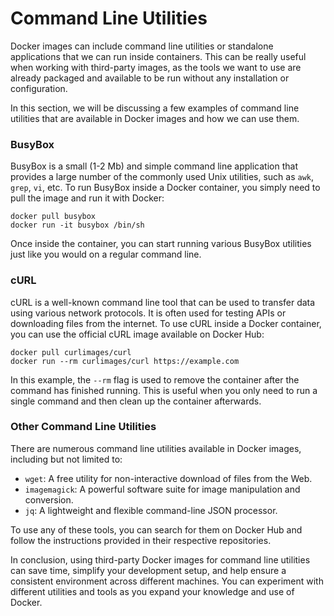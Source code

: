 # Command Line Utilities

Docker images can include command line utilities or standalone applications that we can run inside containers. This can be really useful when working with third-party images, as the tools we want to use are already packaged and available to be run without any installation or configuration.

In this section, we will be discussing a few examples of command line utilities that are available in Docker images and how we can use them.

### BusyBox

BusyBox is a small (1-2 Mb) and simple command line application that provides a large number of the commonly used Unix utilities, such as `awk`, `grep`, `vi`, etc. To run BusyBox inside a Docker container, you simply need to pull the image and run it with Docker:

```
docker pull busybox
docker run -it busybox /bin/sh
```

Once inside the container, you can start running various BusyBox utilities just like you would on a regular command line.

### cURL

cURL is a well-known command line tool that can be used to transfer data using various network protocols. It is often used for testing APIs or downloading files from the internet. To use cURL inside a Docker container, you can use the official cURL image available on Docker Hub:

```
docker pull curlimages/curl
docker run --rm curlimages/curl https://example.com
```

In this example, the `--rm` flag is used to remove the container after the command has finished running. This is useful when you only need to run a single command and then clean up the container afterwards.

### Other Command Line Utilities

There are numerous command line utilities available in Docker images, including but not limited to:

- `wget`: A free utility for non-interactive download of files from the Web.
- `imagemagick`: A powerful software suite for image manipulation and conversion.
- `jq`: A lightweight and flexible command-line JSON processor.

To use any of these tools, you can search for them on Docker Hub and follow the instructions provided in their respective repositories. 

In conclusion, using third-party Docker images for command line utilities can save time, simplify your development setup, and help ensure a consistent environment across different machines. You can experiment with different utilities and tools as you expand your knowledge and use of Docker.